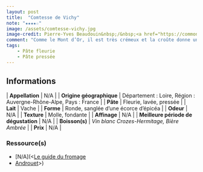 ```yaml
---
layout: post
title:  "Comtesse de Vichy"
note: "★★★★☆"
image: /assets/comtesse-vichy.jpg
image-credit: Pierre-Yves Beaudouin&nbsp;/&nbsp;<a href="https://commons.wikimedia.org/wiki/File:WikiCheese_-_Comtesse_de_Vichy_06.jpg" title="Main Page">Wikimedia Commons</a>
comment: "Comme le Mont d’Or, il est très crémeux et la croûte donne un goût plus puissant, un peu boisé."
tags:
    - Pâte fleurie
    - Pâte pressée
---
```


## Informations

| **Appellation** | N/A |
| **Origine géographique** | Département : Loire, Région : Auvergne-Rhône-Alpe, Pays : France   |
| **Pâte** | Fleurie, lavée, pressée |
| **Lait** | Vache |
| **Forme** | Ronde, sanglée d’une écorce d’épicéa |
| **Odeur** | N/A |
| **Texture** | Molle, fondante |
| **Affinage** | N/A |
| **Meilleure période de dégustation** | N/A |
| **Boisson(s)** | *Vin blanc Crozes-Hermitage, Bière Ambrée* |
| **Prix** | N/A |

### Ressource(s)
* [N/A](<[Le guide du fromage](https://www.leguidedufromage.com/comtesse-de-vichy-io486.html)
* [Androuet](http://www.androuet.com/Comtesse-de-Vichy-1525.html)>)